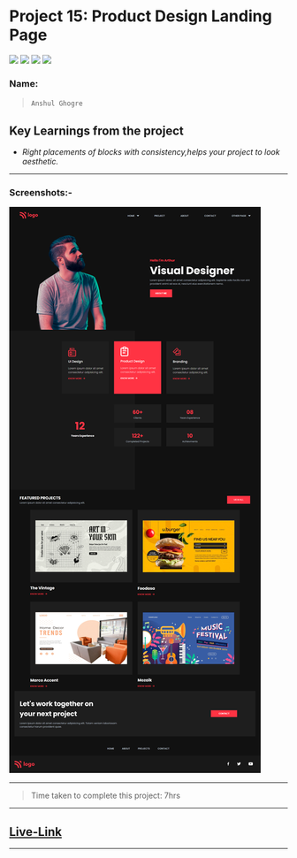 # Project 15: Product Design Landing Page

![](https://img.shields.io/badge/HTML-CSS-blue) ![](https://img.shields.io/badge/LCO-iNeuron.ai-lightgrey) ![](https://img.shields.io/badge/Assignment--1-Project--15-success) ![](https://img.shields.io/badge/Full--Stack--Java--Dev-Bootcamp-yellowgreen)

### Name:

> `Anshul Ghogre`

## Key Learnings from the project

- _Right placements of blocks with consistency,helps your project to look aesthetic._

---

### Screenshots:-

![Project15](./a15.png)

---

> Time taken to complete this project: 7hrs

---

## [Live-Link](https://project-15-product-design-landing-pag.netlify.app/)

---
